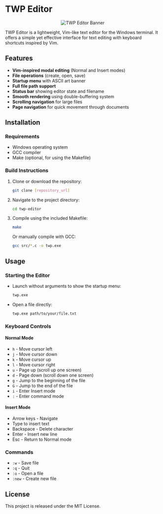 # TWP Editor

<p align="center">
  <img src="https://via.placeholder.com/600x200?text=TWP+Editor+Banner" alt="TWP Editor Banner" />
</p>

TWP Editor is a lightweight, Vim-like text editor for the Windows terminal. It offers a simple yet effective interface for text editing with keyboard shortcuts inspired by Vim.

## Features

* **Vim-inspired modal editing** (Normal and Insert modes)
* **File operations** (create, open, save)
* **Startup menu** with ASCII art banner
* **Full file path support**
* **Status bar** showing editor state and filename
* **Smooth rendering** using double-buffering system
* **Scrolling navigation** for large files
* **Page navigation** for quick movement through documents

## Installation

### Requirements

* Windows operating system
* GCC compiler
* Make (optional, for using the Makefile)

### Build Instructions

1.  Clone or download the repository:

    ```bash
    git clone [repository_url]
    ```

2.  Navigate to the project directory:

    ```bash
    cd twp-editor
    ```

3.  Compile using the included Makefile:

    ```bash
    make
    ```

    Or manually compile with GCC:

    ```bash
    gcc src/*.c -o twp.exe
    ```

## Usage

### Starting the Editor

* Launch without arguments to show the startup menu:

    ```bash
    twp.exe
    ```

* Open a file directly:

    ```bash
    twp.exe path/to/your/file.txt
    ```

### Keyboard Controls

#### Normal Mode

* `h` - Move cursor left
* `j` - Move cursor down
* `k` - Move cursor up
* `l` - Move cursor right
* `u` - Page up (scroll up one screen)
* `d` - Page down (scroll down one screen)
* `g` - Jump to the beginning of the file
* `G` - Jump to the end of the file
* `i` - Enter Insert mode
* `:` - Enter command mode

#### Insert Mode

* Arrow keys - Navigate
* Type to insert text
* Backspace - Delete character
* Enter - Insert new line
* Esc - Return to Normal mode

### Commands

* `:w` - Save file
* `:q` - Quit
* `:o` - Open a file
* `:new` - Create new file

## License

This project is released under the MIT License.
